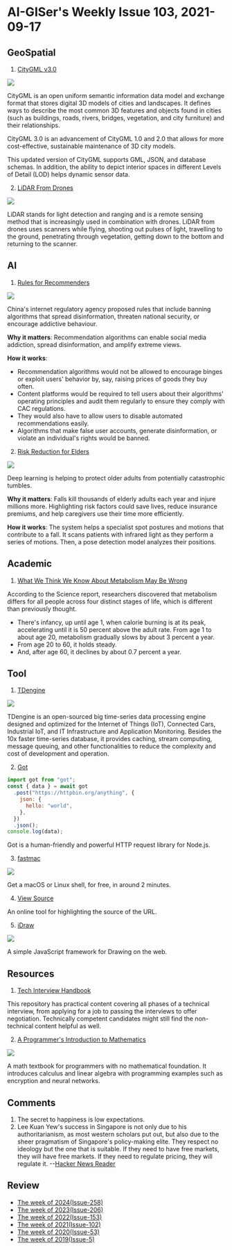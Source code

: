 # AI-GISer's Weekly Issue 103, 2021-09-17

## GeoSpatial

1. [CityGML v3.0](https://www.ogc.org/pressroom/pressreleases/4555)

![](https://media.springernature.com/lw685/springer-static/image/art%3A10.1186%2Fs40965-019-0064-0/MediaObjects/40965_2019_64_Fig1_HTML.png?as=webp)

CityGML is an open uniform semantic information data model and exchange format that stores digital 3D models of cities and landscapes. It defines ways to describe the most common 3D features and objects found in cities (such as buildings, roads, rivers, bridges, vegetation, and city furniture) and their relationships.

CityGML 3.0 is an advancement of CityGML 1.0 and 2.0 that allows for more cost-effective, sustainable maintenance of 3D city models.

This updated version of CityGML supports GML, JSON, and database schemas. In addition, the ability to depict interior spaces in different Levels of Detail (LOD) helps dynamic sensor data.

2. [LiDAR From Drones](https://www.gislounge.com/everything-you-need-to-know-about-lidar-from-drones/)

![](https://cdn.shortpixel.ai/spai/w_804+q_glossy+ret_img+to_webp/https://www.gislounge.com/wp-content/uploads/2021/04/drone-usgs.jpg)

LiDAR stands for light detection and ranging and is a remote sensing method that is increasingly used in combination with drones. LiDAR from drones uses scanners while flying, shooting out pulses of light, travelling to the ground, penetrating through vegetation, getting down to the bottom and returning to the scanner.

## AI

1. [Rules for Recommenders](https://read.deeplearning.ai/the-batch/issue-109/)

![](https://dl-staging-website.ghost.io/content/images/2021/09/ChinaRecs.gif)

China's internet regulatory agency proposed rules that include banning algorithms that spread disinformation, threaten national security, or encourage addictive behaviour.

**Why it matters**: Recommendation algorithms can enable social media addiction, spread disinformation, and amplify extreme views.

**How it works**:

- Recommendation algorithms would not be allowed to encourage binges or exploit users' behavior by, say, raising prices of goods they buy often.
- Content platforms would be required to tell users about their algorithms' operating principles and audit them regularly to ensure they comply with CAC regulations.
- They would also have to allow users to disable automated recommendations easily.
- Algorithms that make false user accounts, generate disinformation, or violate an individual's rights would be banned.

2. [Risk Reduction for Elders](https://read.deeplearning.ai/the-batch/issue-109/)

![](https://dl-staging-website.ghost.io/content/images/2021/09/ezgif.com-gif-maker---2021-08-31T102909.159.gif)

Deep learning is helping to protect older adults from potentially catastrophic tumbles.

**Why it matters**: Falls kill thousands of elderly adults each year and injure millions more. Highlighting risk factors could save lives, reduce insurance premiums, and help caregivers use their time more efficiently.

**How it works**: The system helps a specialist spot postures and motions that contribute to a fall. It scans patients with infrared light as they perform a series of motions. Then, a pose detection model analyzes their positions.

## Academic

1. [What We Think We Know About Metabolism May Be Wrong](https://www.nytimes.com/2021/08/12/health/metabolism-weight-aging.html)

According to the Science report, researchers discovered that metabolism differs for all people across four distinct stages of life, which is different than previously thought.

- There's infancy, up until age 1, when calorie burning is at its peak, accelerating until it is 50 percent above the adult rate.
  From age 1 to about age 20, metabolism gradually slows by about 3 percent a year.
- From age 20 to 60, it holds steady.
- And, after age 60, it declines by about 0.7 percent a year.

## Tool

1. [TDengine](https://github.com/taosdata/TDengine)

![](https://www.taosdata.com/en/documentation/user/pages/images/eco_system.png)

TDengine is an open-sourced big time-series data processing engine designed and optimized for the Internet of Things (IoT), Connected Cars, Industrial IoT, and IT Infrastructure and Application Monitoring. Besides the 10x faster time-series database, it provides caching, stream computing, message queuing, and other functionalities to reduce the complexity and cost of development and operation.

2. [Got](https://github.com/sindresorhus/got)

```js
import got from "got";
const { data } = await got
  .post("https://httpbin.org/anything", {
    json: {
      hello: "world",
    },
  })
  .json();
console.log(data);
```

Got is a human-friendly and powerful HTTP request library for Node.js.

3. [fastmac](https://github.com/fastai/fastmac/)

![](https://camo.githubusercontent.com/b78e1372b527b8981c037c7f993349de151a682d57815b845fe9a5cafa70e206/68747470733a2f2f66696c65732e666173742e61692f696d616765732f666173746d61632d6f7074696d697a652e676966)

Get a macOS or Linux shell, for free, in around 2 minutes.

4. [View Source](https://neatnik.net/view-source/)

An online tool for highlighting the source of the URL.

5. [iDraw](https://github.com/idrawjs/idraw)

![](https://cdn.beekka.com/blogimg/asset/202109/bg2021091308.jpg)

A simple JavaScript framework for Drawing on the web.

## Resources

1. [Tech Interview Handbook](https://github.com/yangshun/tech-interview-handbook)

This repository has practical content covering all phases of a technical interview, from applying for a job to passing the interviews to offer negotiation. Technically competent candidates might still find the non-technical content helpful as well.

2. [A Programmer's Introduction to Mathematics](https://pimbook.org/)

![](https://cdn.beekka.com/blogimg/asset/202108/bg2021081702.jpg)

A math textbook for programmers with no mathematical foundation. It introduces calculus and linear algebra with programming examples such as encryption and neural networks.

## Comments

1. The secret to happiness is low expectations.
2. Lee Kuan Yew's success in Singapore is not only due to his authoritarianism, as most western scholars put out, but also due to the sheer pragmatism of Singapore's policy-making elite. They respect no ideology but the one that is suitable. If they need to have free markets, they will have free markets. If they need to regulate pricing, they will regulate it.
   --[Hacker News Reader](https://news.ycombinator.com/item?id=24382427)

## Review

- [The week of 2024(Issue-258)](../2024/issue-258.md)
- [The week of 2023(Issue-206)](../2023/issue-206.md)
- [The week of 2022(Issue-153)](../2022/issue-153.md)
- [The week of 2021(Issue-102)](../2021/issue-102.md)
- [The week of 2020(Issue-53)](../2020/issue-53.md)
- [The week of 2019(Issue-5)](../2019/issue-5.md)
